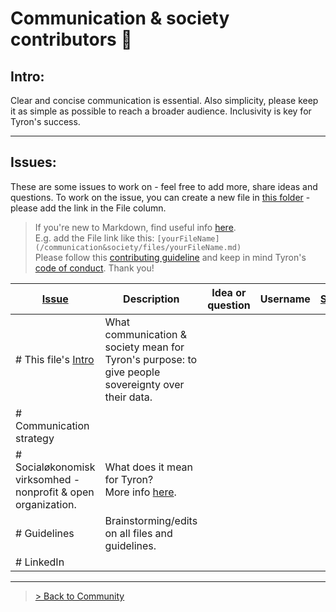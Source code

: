 # Communication & society contributors :high_brightness:
## Intro:
Clear and concise communication is essential. Also simplicity, please keep it as simple as possible to reach a broader audience. Inclusivity is key for Tyron's success.

---
## Issues:
These are some issues to work on - feel free to add more, share ideas and questions. To work on the issue, you can create a new file in [this folder](/communication&society/files/README.md) - please add the link in the File column.

> If you're new to Markdown, find useful info [here](https://docs.microsoft.com/en-us/azure/devops/project/wiki/markdown-guidance?view=azure-devops).  
E.g. add the File link like this: ```[yourFileName](/communication&society/files/yourFileName.md)```  
Please follow this [contributing guideline](/community/CONTRIBUTING.md) and keep in mind Tyron's [code of conduct](/community/CODE_OF_CONDUCT.md). Thank you!

| [Issue](/community/CONTRIBUTING.md#issues-by-status)| Description | Idea or question | Username | [Status](/community/CONTRIBUTING.md#issues-by-status) | File |
|---|---|---|---|---|---|
|# This file's [Intro](#intro)| What communication & society mean for Tyron's purpose: to give people sovereignty over their data.|
|# Communication strategy|
|# Socialøkonomisk virksomhed - nonprofit & open organization.| What does it mean for Tyron? <br/> More info [here](https://www.startupsvar.dk/socialoekonomisk-virksomhed).|
|# Guidelines | Brainstorming/edits on all files and guidelines.|
|# LinkedIn |

---

> <a href="/community"> > Back to Community </a>